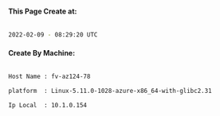 
   
#### This Page Create at:

```bash

2022-02-09 - 08:29:20 UTC

```

#### Create By Machine:

```bash

Host Name : fv-az124-78

platform  : Linux-5.11.0-1028-azure-x86_64-with-glibc2.31

Ip Local  : 10.1.0.154

```

